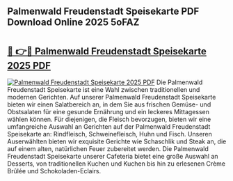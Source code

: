 ## Palmenwald Freudenstadt Speisekarte PDF Download Online 2025 5oFAZ

# <h2><a href="http://gcbka3.nevu.top/?p=Palmenwald+Freudenstadt+Speisekarte">🔗 👉🔴 Palmenwald Freudenstadt Speisekarte 2025 PDF</a></h2>

[![Palmenwald Freudenstadt Speisekarte 2025 PDF](https://i.imgur.com/dBaPXMq.png)](http://gcbka3.nevu.top/?p=Palmenwald+Freudenstadt+Speisekarte)
Die Palmenwald Freudenstadt Speisekarte ist eine Wahl zwischen traditionellen und modernen Gerichten. Auf unserer Palmenwald Freudenstadt Speisekarte bieten wir einen Salatbereich an, in dem Sie aus frischen Gemüse- und Obstsalaten für eine gesunde Ernährung und ein leckeres Mittagessen wählen können. Für diejenigen, die Fleisch bevorzugen, bieten wir eine umfangreiche Auswahl an Gerichten auf der Palmenwald Freudenstadt Speisekarte an: Rindfleisch, Schweinefleisch, Huhn und Fisch. Unseren Auserwählten bieten wir exquisite Gerichte wie Schaschlik und Steak an, die auf einem alten, natürlichen Feuer zubereitet werden. Die Palmenwald Freudenstadt Speisekarte unserer Cafeteria bietet eine große Auswahl an Desserts, von traditionellen Kuchen und Kuchen bis hin zu erlesenen Crème Brûlée und Schokoladen-Eclairs.
